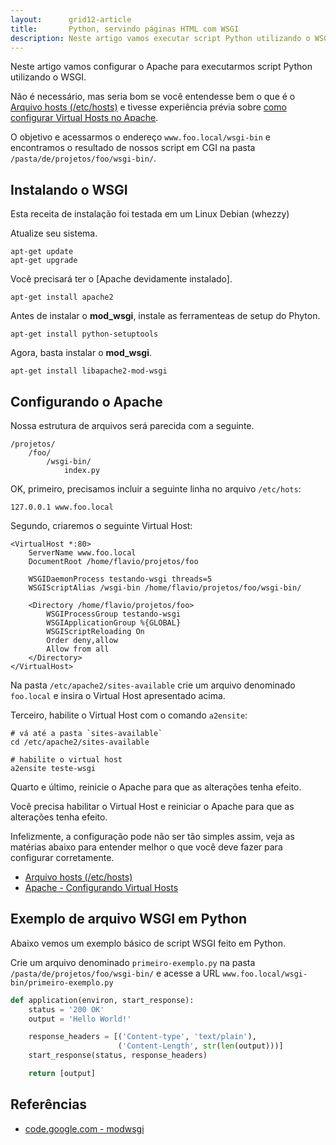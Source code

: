 ```yaml
---
layout:      grid12-article
title:       Python, servindo páginas HTML com WSGI
description: Neste artigo vamos executar script Python utilizando o WSGI.
---
```


Neste artigo vamos configurar o Apache para executarmos script Python utilizando o WSGI.

Não é necessário, mas seria bom se você entendesse bem o que é o [Arquivo hosts (/etc/hosts)](/misc/arquivo-hosts/) e
tivesse experiência prévia sobre [como configurar Virtual Hosts no Apache](/misc/apache-virtual-host/).

O objetivo e acessarmos o endereço `www.foo.local/wsgi-bin` e  encontramos o resultado de nossos script em CGI na pasta
`/pasta/de/projetos/foo/wsgi-bin/`.



Instalando  o WSGI
---

Esta receita de instalação foi testada em um Linux Debian (whezzy)

Atualize seu sistema.

    apt-get update
    apt-get upgrade

Você precisará ter o [Apache devidamente instalado].

    apt-get install apache2

Antes de instalar o __mod_wsgi__, instale as ferramenteas de setup do Phyton.

    apt-get install python-setuptools

Agora, basta instalar o __mod_wsgi__.

    apt-get install libapache2-mod-wsgi


Configurando o Apache
---

Nossa estrutura de arquivos será parecida com a seguinte.

    /projetos/
        /foo/
            /wsgi-bin/
                index.py

OK, primeiro, precisamos incluir a seguinte linha no arquivo `/etc/hots`:

    127.0.0.1 www.foo.local

Segundo, criaremos o seguinte Virtual Host:

```linux-config
<VirtualHost *:80>
    ServerName www.foo.local
    DocumentRoot /home/flavio/projetos/foo

    WSGIDaemonProcess testando-wsgi threads=5
    WSGIScriptAlias /wsgi-bin /home/flavio/projetos/foo/wsgi-bin/

    <Directory /home/flavio/projetos/foo>
        WSGIProcessGroup testando-wsgi
        WSGIApplicationGroup %{GLOBAL}
        WSGIScriptReloading On
        Order deny,allow
        Allow from all
    </Directory>
</VirtualHost>

```

Na pasta `/etc/apache2/sites-available` crie um arquivo denominado `foo.local` e insira o Virtual Host apresentado acima.

Terceiro, habilite o Virtual Host com o comando `a2ensite`:

```linux-config
# vá até a pasta `sites-available`
cd /etc/apache2/sites-available

# habilite o virtual host
a2ensite teste-wsgi
```
   
Quarto e último, reinicie o Apache para que as alterações tenha efeito.

Você precisa habilitar o Virtual Host e reiniciar o Apache para que as alterações tenha efeito.

Infelizmente, a configuração pode não ser tão simples assim, veja as matérias abaixo para entender melhor o que você 
deve fazer para configurar corretamente.

- [Arquivo hosts (/etc/hosts)](/misc/arquivo-hosts/)
- [Apache - Configurando Virtual Hosts](/misc/apache-virtual-host/)




Exemplo de arquivo WSGI em Python
---

Abaixo vemos um exemplo básico de script WSGI feito em Python.

Crie um arquivo denominado `primeiro-exemplo.py` na pasta `/pasta/de/projetos/foo/wsgi-bin/` e acesse a URL 
`www.foo.local/wsgi-bin/primeiro-exemplo.py`


```python
def application(environ, start_response):
    status = '200 OK'
    output = 'Hello World!'

    response_headers = [('Content-type', 'text/plain'),
                        ('Content-Length', str(len(output)))]
    start_response(status, response_headers)

    return [output]
```


Referências
---

- [code.google.com - modwsgi](https://code.google.com/p/modwsgi/ "link-externo")
